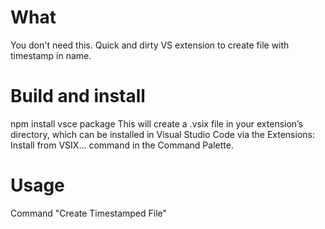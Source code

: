 # What
You don't need this.
Quick and dirty VS extension to create file with timestamp in name.

# Build and install
npm install
vsce package
This will create a .vsix file in your extension’s directory, which can be installed in Visual Studio Code via the Extensions: Install from VSIX... command in the Command Palette.

# Usage
Command "Create Timestamped File"